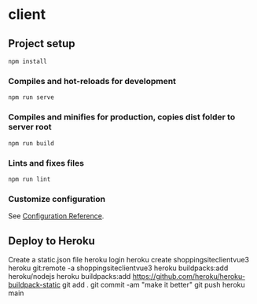 # client

## Project setup

```
npm install
```

### Compiles and hot-reloads for development

```
npm run serve
```

### Compiles and minifies for production, copies dist folder to server root

```
npm run build
```

### Lints and fixes files

```
npm run lint
```

### Customize configuration

See [Configuration Reference](https://cli.vuejs.org/config/).

## Deploy to Heroku

Create a static.json file
heroku login
heroku create shoppingsiteclientvue3
heroku git:remote -a shoppingsiteclientvue3
heroku buildpacks:add heroku/nodejs
heroku buildpacks:add https://github.com/heroku/heroku-buildpack-static
git add .
git commit -am "make it better"
git push heroku main
